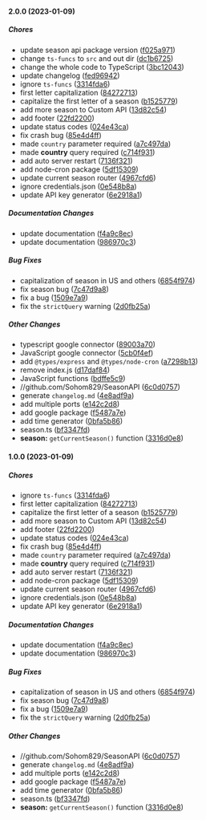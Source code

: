 #### 2.0.0 (2023-01-09)

##### Chores

- update season api package version ([f025a971](https://github.com/Sohom829/SeasonAPI/commit/f025a971e22768f2258bce41618c64e717ed8bd9))
- change `ts-funcs` to `src` and out dir ([dc1b6725](https://github.com/Sohom829/SeasonAPI/commit/dc1b6725eaab4175404ba54464d34831c5f348ec))
- change the whole code to TypeScript ([3bc12043](https://github.com/Sohom829/SeasonAPI/commit/3bc12043961e1055022b71baca85767100f30d56))
- update changelog ([fed96942](https://github.com/Sohom829/SeasonAPI/commit/fed96942360ef507bca587ca6bdf592080d3d53f))
- ignore `ts-funcs` ([3314fda6](https://github.com/Sohom829/SeasonAPI/commit/3314fda67d0f80fbf1e3207070854953f3422c43))
- first letter capitalization ([84272713](https://github.com/Sohom829/SeasonAPI/commit/84272713f3f5bf8a4bf1cf81d56ea7f83211860f))
- capitalize the first letter of a season ([b1525779](https://github.com/Sohom829/SeasonAPI/commit/b152577956c1b7160d06976102384c0ad4e4ac7c))
- add more season to Custom API ([13d82c54](https://github.com/Sohom829/SeasonAPI/commit/13d82c5478267df63f3620071a1d8088a08f9a3a))
- add footer ([22fd2200](https://github.com/Sohom829/SeasonAPI/commit/22fd220020ca9d37f0ec231465735fa9e9d06556))
- update status codes ([024e43ca](https://github.com/Sohom829/SeasonAPI/commit/024e43ca3fb5538c59b6992494442ccb2581aed2))
- fix crash bug ([85e4d4ff](https://github.com/Sohom829/SeasonAPI/commit/85e4d4ff104391c9bcfce1ff95d7b5475862998f))
- made `country` parameter required ([a7c497da](https://github.com/Sohom829/SeasonAPI/commit/a7c497dab5217a7dbc2c841ecd0edef1648a5fd7))
- made **country** query required ([c714f931](https://github.com/Sohom829/SeasonAPI/commit/c714f9318aaabe7ef14f2287136b0fdbb338398a))
- add auto server restart ([7136f321](https://github.com/Sohom829/SeasonAPI/commit/7136f321ef8f18d821e1991b6cd533bb3305da45))
- add node-cron package ([5df15309](https://github.com/Sohom829/SeasonAPI/commit/5df153099dc24347d1b707511f11b3e4001ebd14))
- update current season router ([4967cfd6](https://github.com/Sohom829/SeasonAPI/commit/4967cfd68e81fe7b4d22f71e82d2bee7f9a191f2))
- ignore credentials.json ([0e548b8a](https://github.com/Sohom829/SeasonAPI/commit/0e548b8aaf26236f9938c45b85826c536523ec13))
- update API key generator ([6e2918a1](https://github.com/Sohom829/SeasonAPI/commit/6e2918a1325311ad2813b2c9762627b2ba666a19))

##### Documentation Changes

- update documentation ([f4a9c8ec](https://github.com/Sohom829/SeasonAPI/commit/f4a9c8ecd82ba47e1ed07abffcfe32053b75c5fc))
- update documentation ([986970c3](https://github.com/Sohom829/SeasonAPI/commit/986970c3b03fe2dcc184f2ea4ebf60531dc29930))

##### Bug Fixes

- capitalization of season in US and others ([6854f974](https://github.com/Sohom829/SeasonAPI/commit/6854f97475ce675128d3e389f20602f3ea49de9d))
- fix season bug ([7c47d9a8](https://github.com/Sohom829/SeasonAPI/commit/7c47d9a8074b4e8d475938ed80725746a745fd49))
- fix a bug ([1509e7a9](https://github.com/Sohom829/SeasonAPI/commit/1509e7a97916bb54f53b2e70172dc0e9b3afd91a))
- fix the `strictQuery` warning ([2d0fb25a](https://github.com/Sohom829/SeasonAPI/commit/2d0fb25a146ece5ecd6256d75b31e7f6eccf099e))

##### Other Changes

- typescript google connector ([89003a70](https://github.com/Sohom829/SeasonAPI/commit/89003a702e7a82870a5d288747fc4061253e0965))
- JavaScript google connector ([5cb0f4ef](https://github.com/Sohom829/SeasonAPI/commit/5cb0f4ef7309a3cd14c20e4c6c6e35b1d164c1f1))
- add `@types/express` and `@types/node-cron` ([a7298b13](https://github.com/Sohom829/SeasonAPI/commit/a7298b13524120ede9f938b5a8d77ce16de9b262))
- remove index.js ([d17daf84](https://github.com/Sohom829/SeasonAPI/commit/d17daf840a48c4664f45dc93a21a0b7237c63f8f))
- JavaScript functions ([bdffe5c9](https://github.com/Sohom829/SeasonAPI/commit/bdffe5c91f57fd1a837a54b9a4c06ce004895b38))
- //github.com/Sohom829/SeasonAPI ([6c0d0757](https://github.com/Sohom829/SeasonAPI/commit/6c0d0757d72361745cec7c345c2821d67f2e2b9c))
- generate `changelog.md` ([4e8adf9a](https://github.com/Sohom829/SeasonAPI/commit/4e8adf9aeb1f977136b3df90f48e7d4fddabaf2a))
- add multiple ports ([e142c2d8](https://github.com/Sohom829/SeasonAPI/commit/e142c2d8d3117c520f6735323da8ec52ed563b90))
- add google package ([f5487a7e](https://github.com/Sohom829/SeasonAPI/commit/f5487a7e1b0cec73f8c32d2a6ec62e507bb9b404))
- add time generator ([0bfa5b86](https://github.com/Sohom829/SeasonAPI/commit/0bfa5b86a37bbec3352b5ad26b26ef88407ab16d))
- season.ts ([bf3347fd](https://github.com/Sohom829/SeasonAPI/commit/bf3347fdd199e0716dcc1c13efaf685062a28911))
- **season:** `getCurrentSeason()` function ([3316d0e8](https://github.com/Sohom829/SeasonAPI/commit/3316d0e85fc95ada425321da1ea48e93c0d7d79c))

#### 1.0.0 (2023-01-09)

##### Chores

- ignore `ts-funcs` ([3314fda6](https://github.com/Sohom829/SeasonAPI/commit/3314fda67d0f80fbf1e3207070854953f3422c43))
- first letter capitalization ([84272713](https://github.com/Sohom829/SeasonAPI/commit/84272713f3f5bf8a4bf1cf81d56ea7f83211860f))
- capitalize the first letter of a season ([b1525779](https://github.com/Sohom829/SeasonAPI/commit/b152577956c1b7160d06976102384c0ad4e4ac7c))
- add more season to Custom API ([13d82c54](https://github.com/Sohom829/SeasonAPI/commit/13d82c5478267df63f3620071a1d8088a08f9a3a))
- add footer ([22fd2200](https://github.com/Sohom829/SeasonAPI/commit/22fd220020ca9d37f0ec231465735fa9e9d06556))
- update status codes ([024e43ca](https://github.com/Sohom829/SeasonAPI/commit/024e43ca3fb5538c59b6992494442ccb2581aed2))
- fix crash bug ([85e4d4ff](https://github.com/Sohom829/SeasonAPI/commit/85e4d4ff104391c9bcfce1ff95d7b5475862998f))
- made `country` parameter required ([a7c497da](https://github.com/Sohom829/SeasonAPI/commit/a7c497dab5217a7dbc2c841ecd0edef1648a5fd7))
- made **country** query required ([c714f931](https://github.com/Sohom829/SeasonAPI/commit/c714f9318aaabe7ef14f2287136b0fdbb338398a))
- add auto server restart ([7136f321](https://github.com/Sohom829/SeasonAPI/commit/7136f321ef8f18d821e1991b6cd533bb3305da45))
- add node-cron package ([5df15309](https://github.com/Sohom829/SeasonAPI/commit/5df153099dc24347d1b707511f11b3e4001ebd14))
- update current season router ([4967cfd6](https://github.com/Sohom829/SeasonAPI/commit/4967cfd68e81fe7b4d22f71e82d2bee7f9a191f2))
- ignore credentials.json ([0e548b8a](https://github.com/Sohom829/SeasonAPI/commit/0e548b8aaf26236f9938c45b85826c536523ec13))
- update API key generator ([6e2918a1](https://github.com/Sohom829/SeasonAPI/commit/6e2918a1325311ad2813b2c9762627b2ba666a19))

##### Documentation Changes

- update documentation ([f4a9c8ec](https://github.com/Sohom829/SeasonAPI/commit/f4a9c8ecd82ba47e1ed07abffcfe32053b75c5fc))
- update documentation ([986970c3](https://github.com/Sohom829/SeasonAPI/commit/986970c3b03fe2dcc184f2ea4ebf60531dc29930))

##### Bug Fixes

- capitalization of season in US and others ([6854f974](https://github.com/Sohom829/SeasonAPI/commit/6854f97475ce675128d3e389f20602f3ea49de9d))
- fix season bug ([7c47d9a8](https://github.com/Sohom829/SeasonAPI/commit/7c47d9a8074b4e8d475938ed80725746a745fd49))
- fix a bug ([1509e7a9](https://github.com/Sohom829/SeasonAPI/commit/1509e7a97916bb54f53b2e70172dc0e9b3afd91a))
- fix the `strictQuery` warning ([2d0fb25a](https://github.com/Sohom829/SeasonAPI/commit/2d0fb25a146ece5ecd6256d75b31e7f6eccf099e))

##### Other Changes

- //github.com/Sohom829/SeasonAPI ([6c0d0757](https://github.com/Sohom829/SeasonAPI/commit/6c0d0757d72361745cec7c345c2821d67f2e2b9c))
- generate `changelog.md` ([4e8adf9a](https://github.com/Sohom829/SeasonAPI/commit/4e8adf9aeb1f977136b3df90f48e7d4fddabaf2a))
- add multiple ports ([e142c2d8](https://github.com/Sohom829/SeasonAPI/commit/e142c2d8d3117c520f6735323da8ec52ed563b90))
- add google package ([f5487a7e](https://github.com/Sohom829/SeasonAPI/commit/f5487a7e1b0cec73f8c32d2a6ec62e507bb9b404))
- add time generator ([0bfa5b86](https://github.com/Sohom829/SeasonAPI/commit/0bfa5b86a37bbec3352b5ad26b26ef88407ab16d))
- season.ts ([bf3347fd](https://github.com/Sohom829/SeasonAPI/commit/bf3347fdd199e0716dcc1c13efaf685062a28911))
- **season:** `getCurrentSeason()` function ([3316d0e8](https://github.com/Sohom829/SeasonAPI/commit/3316d0e85fc95ada425321da1ea48e93c0d7d79c))
